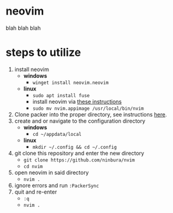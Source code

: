 # neovim
blah blah blah

# steps to utilize
1. install neovim
    - **windows**
        - `winget install neovim.neovim`
    - **linux**
        - `sudo apt install fuse`
        - install neovim via [these instructions](https://github.com/neovim/neovim/blob/master/INSTALL.md#linux)
        - `sudo mv nvim.appimage /usr/local/bin/nvim`
2. Clone packer into the proper directory, see instructions [here](https://github.com/wbthomason/packer.nvim#quickstart).
3. create and or navigate to the configuration directory
    - **windows**
        - `cd ~/appdata/local`
    - **linux**
        - `mkdir ~/.config && cd ~/.config`
4. git clone this repository and enter the new directory
    - `git clone https://github.com/ninbura/nvim`
    - `cd nvim`
5. open neovim in said directory
    - `nvim .`
6. ignore errors and run `:PackerSync`
7. quit and re-enter
    - `:q`
    - `nvim .`
